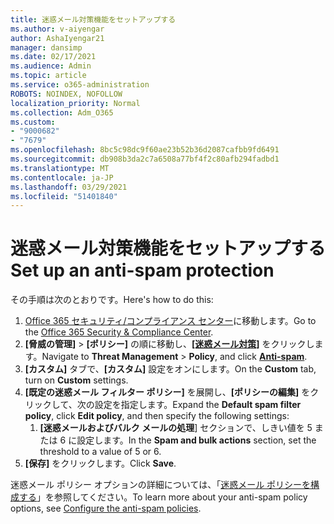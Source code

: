 ```yaml
---
title: 迷惑メール対策機能をセットアップする
ms.author: v-aiyengar
author: AshaIyengar21
manager: dansimp
ms.date: 02/17/2021
ms.audience: Admin
ms.topic: article
ms.service: o365-administration
ROBOTS: NOINDEX, NOFOLLOW
localization_priority: Normal
ms.collection: Adm_O365
ms.custom:
- "9000682"
- "7679"
ms.openlocfilehash: 8bc5c98dc9f60ae23b52b36d2087cafbb9fd6491
ms.sourcegitcommit: db908b3da2c7a6508a77bf4f2c80afb294fadbd1
ms.translationtype: MT
ms.contentlocale: ja-JP
ms.lasthandoff: 03/29/2021
ms.locfileid: "51401840"
---
```

# <a name="set-up-an-anti-spam-protection"></a><span data-ttu-id="c820e-102">迷惑メール対策機能をセットアップする</span><span class="sxs-lookup"><span data-stu-id="c820e-102">Set up an anti-spam protection</span></span>

<span data-ttu-id="c820e-103">その手順は次のとおりです。</span><span class="sxs-lookup"><span data-stu-id="c820e-103">Here's how to do this:</span></span>

1. <span data-ttu-id="c820e-104">[Office 365 セキュリティ/コンプライアンス センター](https://go.microsoft.com/fwlink/p/?linkid=2077143)に移動します。</span><span class="sxs-lookup"><span data-stu-id="c820e-104">Go to the [Office 365 Security & Compliance Center](https://go.microsoft.com/fwlink/p/?linkid=2077143).</span></span>
1. <span data-ttu-id="c820e-105">**[脅威の管理]** > **[ポリシー]** の順に移動し、**[[迷惑メール対策]](https://go.microsoft.com/fwlink/p/?linkid=2077143)** をクリックします。</span><span class="sxs-lookup"><span data-stu-id="c820e-105">Navigate to **Threat Management** > **Policy**, and click **[Anti-spam](https://go.microsoft.com/fwlink/p/?linkid=2077143)**.</span></span>
1. <span data-ttu-id="c820e-106">**[カスタム]** タブで、**[カスタム]** 設定をオンにします。</span><span class="sxs-lookup"><span data-stu-id="c820e-106">On the **Custom** tab, turn on **Custom** settings.</span></span>
1. <span data-ttu-id="c820e-107">**[既定の迷惑メール フィルター ポリシー]** を展開し、**[ポリシーの編集]** をクリックして、次の設定を指定します。</span><span class="sxs-lookup"><span data-stu-id="c820e-107">Expand the **Default spam filter policy**,  click **Edit policy**, and then specify the following settings:</span></span>
    1. <span data-ttu-id="c820e-108">**[迷惑メールおよびバルク メールの処理**] セクションで、しきい値を 5 または 6 に設定します。</span><span class="sxs-lookup"><span data-stu-id="c820e-108">In the **Spam and bulk actions** section, set the threshold to a value of 5 or 6.</span></span>
1. <span data-ttu-id="c820e-109">**[保存]** をクリックします。</span><span class="sxs-lookup"><span data-stu-id="c820e-109">Click **Save**.</span></span>

<span data-ttu-id="c820e-110">迷惑メール ポリシー オプションの詳細については、「[迷惑メール ポリシーを構成する](https://go.microsoft.com/fwlink/?linkid=2092051)」を参照してください。</span><span class="sxs-lookup"><span data-stu-id="c820e-110">To learn more about your anti-spam policy options, see [Configure the anti-spam policies](https://go.microsoft.com/fwlink/?linkid=2092051).</span></span>

